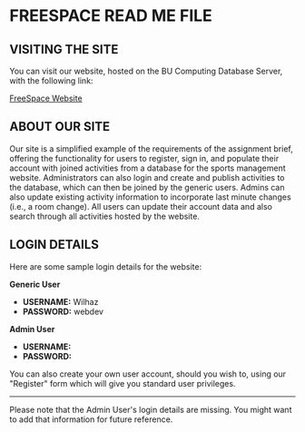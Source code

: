 # FREESPACE READ ME FILE

## VISITING THE SITE

You can visit our website, hosted on the BU Computing Database Server, with the following link:

[FreeSpace Website](https://s5507846.bucomputing.uk/WP%20Assignment/Project%20-%20Freespace/web-dev-php-project/public/index.php)

## ABOUT OUR SITE

Our site is a simplified example of the requirements of the assignment brief, offering the functionality for users to register, sign in, and populate their account with joined activities from a database for the sports management website. Administrators can also login and create and publish activities to the database, which can then be joined by the generic users. Admins can also update existing activity information to incorporate last minute changes (i.e., a room change). All users can update their account data and also search through all activities hosted by the website.

## LOGIN DETAILS

Here are some sample login details for the website:

**Generic User**
- **USERNAME:** Wilhaz
- **PASSWORD:** webdev

**Admin User**
- **USERNAME:** 
- **PASSWORD:** 

You can also create your own user account, should you wish to, using our "Register" form which will give you standard user privileges.

---

Please note that the Admin User's login details are missing. You might want to add that information for future reference.
